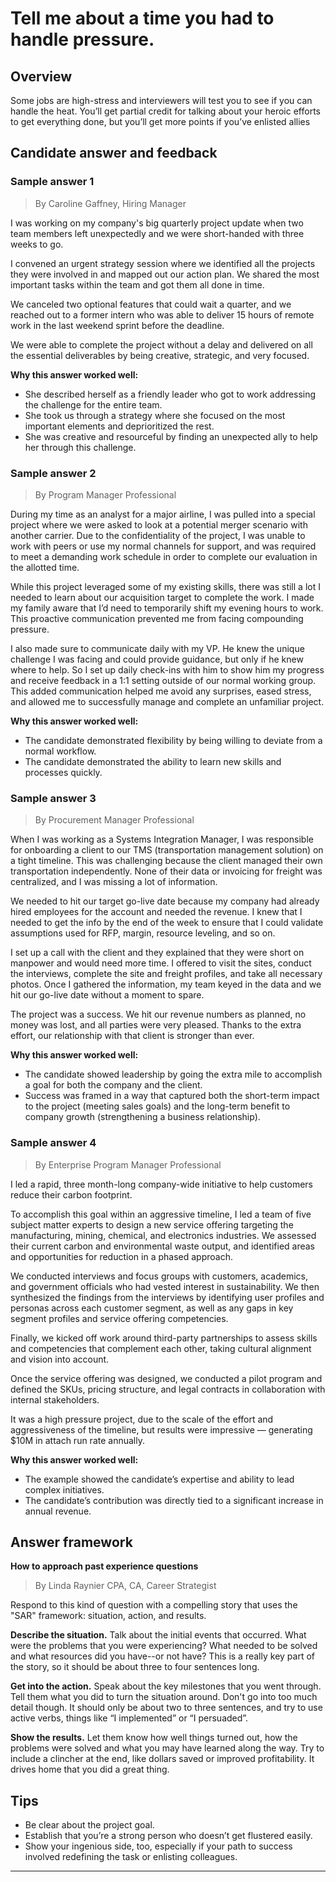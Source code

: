 # Tell me about a time you had to handle pressure.

## Overview
Some jobs are high-stress and interviewers will test you to see if you can handle the heat. You’ll get partial credit for talking about your heroic efforts to get everything done, but you’ll get more points if you’ve enlisted allies

## Candidate answer and feedback

### Sample answer 1
> By Caroline Gaffney, Hiring Manager

I was working on my company's big quarterly project update when two team members left unexpectedly and we were short-handed with three weeks to go.

I convened an urgent strategy session where we identified all the projects they were involved in and mapped out our action plan. We shared the most important tasks within the team and got them all done in time.

We canceled two optional features that could wait a quarter, and we reached out to a former intern who was able to deliver 15 hours of remote work in the last weekend sprint before the deadline.

We were able to complete the project without a delay and delivered on all the essential deliverables by being creative, strategic, and very focused.

**Why this answer worked well:**

* She described herself as a friendly leader who got to work addressing the challenge for the entire team.
* She took us through a strategy where she focused on the most important elements and deprioritized the rest.
* She was creative and resourceful by finding an unexpected ally to help her through this challenge.

### Sample answer 2
> By Program Manager Professional

During my time as an analyst for a major airline, I was pulled into a special project where we were asked to look at a potential merger scenario with another carrier. Due to the confidentiality of the project, I was unable to work with peers or use my normal channels for support, and was required to meet a demanding work schedule in order to complete our evaluation in the allotted time.

While this project leveraged some of my existing skills, there was still a lot I needed to learn about our acquisition target to complete the work. I made my family aware that I’d need to temporarily shift my evening hours to work. This proactive communication prevented me from facing compounding pressure.

I also made sure to communicate daily with my VP. He knew the unique challenge I was facing and could provide guidance, but only if he knew where to help. So I set up daily check-ins with him to show him my progress and receive feedback in a 1:1 setting outside of our normal working group. This added communication helped me avoid any surprises, eased stress, and allowed me to successfully manage and complete an unfamiliar project.

**Why this answer worked well:**

* The candidate demonstrated flexibility by being willing to deviate from a normal workflow.
* The candidate demonstrated the ability to learn new skills and processes quickly.

### Sample answer 3
> By Procurement Manager Professional

When I was working as a Systems Integration Manager, I was responsible for onboarding a client to our TMS (transportation management solution) on a tight timeline. This was challenging because the client managed their own transportation independently. None of their data or invoicing for freight was centralized, and I was missing a lot of information.

We needed to hit our target go-live date because my company had already hired employees for the account and needed the revenue. I knew that I needed to get the info by the end of the week to ensure that I could validate assumptions used for RFP, margin, resource leveling, and so on.

I set up a call with the client and they explained that they were short on manpower and would need more time. I offered to visit the sites, conduct the interviews, complete the site and freight profiles, and take all necessary photos. Once I gathered the information, my team keyed in the data and we hit our go-live date without a moment to spare.

The project was a success. We hit our revenue numbers as planned, no money was lost, and all parties were very pleased. Thanks to the extra effort, our relationship with that client is stronger than ever.

**Why this answer worked well:**

* The candidate showed leadership by going the extra mile to accomplish a goal for both the company and the client.
* Success was framed in a way that captured both the short-term impact to the project (meeting sales goals) and the long-term benefit to company growth (strengthening a business relationship).

### Sample answer 4
> By Enterprise Program Manager Professional

I led a rapid, three month-long company-wide initiative to help customers reduce their carbon footprint.

To accomplish this goal within an aggressive timeline, I led a team of five subject matter experts to design a new service offering targeting the manufacturing, mining, chemical, and electronics industries. We assessed their current carbon and environmental waste output, and identified areas and opportunities for reduction in a phased approach.

We conducted interviews and focus groups with customers, academics, and government officials who had vested interest in sustainability. We then synthesized the findings from the interviews by identifying user profiles and personas across each customer segment, as well as any gaps in key segment profiles and service offering competencies.

Finally, we kicked off work around third-party partnerships to assess skills and competencies that complement each other, taking cultural alignment and vision into account.

Once the service offering was designed, we conducted a pilot program and defined the SKUs, pricing structure, and legal contracts in collaboration with internal stakeholders.

It was a high pressure project, due to the scale of the effort and aggressiveness of the timeline, but results were impressive — generating $10M in attach run rate annually.

**Why this answer worked well:**

* The example showed the candidate’s expertise and ability to lead complex initiatives.
* The candidate’s contribution was directly tied to a significant increase in annual revenue.

## Answer framework

**How to approach past experience questions**

> By Linda Raynier CPA, CA, Career Strategist

Respond to this kind of question with a compelling story that uses the "SAR" framework: situation, action, and results.

**Describe the situation.** Talk about the initial events that occurred. What were the problems that you were experiencing? What needed to be solved and what resources did you have--or not have? This is a really key part of the story, so it should be about three to four sentences long.

**Get into the action.** Speak about the key milestones that you went through. Tell them what you did to turn the situation around. Don't go into too much detail though. It should only be about two to three sentences, and try to use active verbs, things like “I implemented” or “I persuaded”.

**Show the results.** Let them know how well things turned out, how the problems were solved and what you may have learned along the way. Try to include a clincher at the end, like dollars saved or improved profitability. It drives home that you did a great thing.

## Tips

* Be clear about the project goal.
* Establish that you’re a strong person who doesn’t get flustered easily.
* Show your ingenious side, too, especially if your path to success involved redefining the task or enlisting colleagues.

---